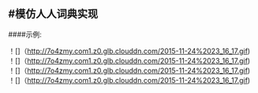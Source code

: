 #模仿人人词典实现
-------------
####示例:  

！[]（http://7o4zmy.com1.z0.glb.clouddn.com/2015-11-24%2023_16_17.gif)
！[]（http://7o4zmy.com1.z0.glb.clouddn.com/2015-11-24%2023_16_17.gif)
！[]（http://7o4zmy.com1.z0.glb.clouddn.com/2015-11-24%2023_16_17.gif)
！[]（http://7o4zmy.com1.z0.glb.clouddn.com/2015-11-24%2023_16_17.gif)

<!-- ###特性（可选）
- 特性A

- 特性B

###原理说明（可选）
阐述项目是基于什么思路设计的


### 下载安装
Gradle:  
``` xml
compile 'xxx'
```
(说明项目的配置方法，android开源库多用Gradle导入)

###使用方法
怎么使用，有哪些步骤哪些接口。

### 注意事项
比如混淆方法等

###TODO（可选）
接下来的开发/维护计划。

## License
遵守的协议 -->
